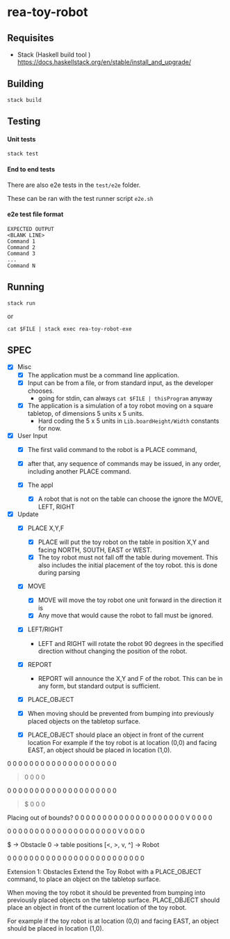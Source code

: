 # rea-toy-robot

## Requisites
* Stack (Haskell build tool )
https://docs.haskellstack.org/en/stable/install_and_upgrade/


## Building
```
stack build
```

## Testing

#### Unit tests
```
stack test
```

#### End to end tests
There are also e2e tests in the `test/e2e` folder. 

These can be ran with the test runner script `e2e.sh`

#### e2e test file format
```
EXPECTED OUTPUT
<BLANK LINE>
Command 1
Command 2
Command 3
...
Command N
```


## Running
```
stack run
```

or

```
cat $FILE | stack exec rea-toy-robot-exe
```


## SPEC
- [x] Misc
  - [X] The application must be a command line application.
  - [X] Input can be from a file, or from standard input, as the developer chooses.
     - going for stdin, can always `cat $FILE | thisProgram` anyway
  -  [x] The application is a simulation of a toy robot moving on a square tabletop,
  of dimensions 5 units x 5 units.
     - Hard coding the 5 x 5 units in `Lib.boardHeight/Width` constants for now.

- [x] User Input
  - [x] The first valid command to the robot is a PLACE command, 
  - [x] after that, any sequence of commands may be issued, in any order, including another PLACE command. 
  - [x] The appl

    - [x] A robot that is not on the table can choose the ignore the MOVE, LEFT, RIGHT

- [x] Update
   - [x] PLACE X,Y,F
     - [x] PLACE will put the toy robot on the table in position X,Y and facing NORTH,
        SOUTH, EAST or WEST.
     - [x] The toy robot must not fall off the table during movement. This also includes the initial placement of the toy robot.
       this is done during parsing

   - [x] MOVE
     - [x] MOVE will move the toy robot one unit forward in the direction it is
     - [x] Any move that would cause the robot to fall must be ignored.

   - [x] LEFT/RIGHT
     - LEFT and RIGHT will rotate the robot 90 degrees in the specified direction
        without changing the position of the robot.

   - [x] REPORT
     - REPORT will announce the X,Y and F of the robot. This can be in any form,
        but standard output is sufficient.
   - [x] PLACE_OBJECT


    - [x] When moving  should be prevented from bumping into previously placed objects on the tabletop surface. 
    - [x] PLACE_OBJECT should place an object in front of the current location
For example if the toy robot is at location (0,0) and facing EAST, an object should be placed in location (1,0). 

0 0 0 0 0 
0 0 0 0 0 
0 0 0 0 0 
0 0 0 0 0 
> 0 0 0 0 

0 0 0 0 0 
0 0 0 0 0 
0 0 0 0 0 
0 0 0 0 0 
> $ 0 0 0 

Placing out of bounds?
0 0 0 0 0 
0 0 0 0 0 
0 0 0 0 0 
0 0 0 0 0 
V 0 0 0 0 

0 0 0 0 0 
0 0 0 0 0 
0 0 0 0 0 
0 0 0 0 0 
V 0 0 0 0 

$ -> Obstacle
0 -> table positions
[<, >, v, ^] -> Robot

0 0 0 0 0 
0 0 0 0 0 
0 0 0 0 0 
0 0 0 0 0 
0 0 0 0 0 


Extension 1: Obstacles
Extend the Toy Robot with a PLACE_OBJECT command, to place an object on the tabletop surface.

When moving the toy robot it should be prevented from bumping into previously placed objects on the tabletop surface. PLACE_OBJECT should place an object in front of the current location of the toy robot.

For example if the toy robot is at location (0,0) and facing EAST, an object should be placed in location (1,0). 









































